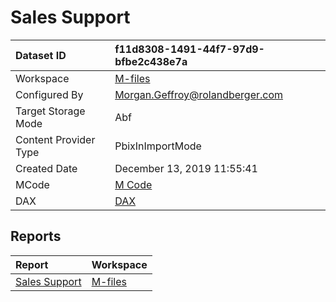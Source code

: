 



# Sales Support

|Dataset ID|f11d8308-1491-44f7-97d9-bfbe2c438e7a|
| :--- | :--- |
|Workspace|[M-files](../Workspaces/M-files.md)|
|Configured By|Morgan.Geffroy@rolandberger.com|
|Target Storage Mode|Abf|
|Content Provider Type|PbixInImportMode|
|Created Date|December 13, 2019 11:55:41|
|MCode|[M Code](./Sales-Support/mcode.md)|
|DAX|[DAX](./Sales-Support/dax.md)|

## Reports

|Report|Workspace|
| :--- | :--- |
|[Sales Support](../Reports/Sales-Support.md)|[M-files](../Workspaces/M-files.md)|
